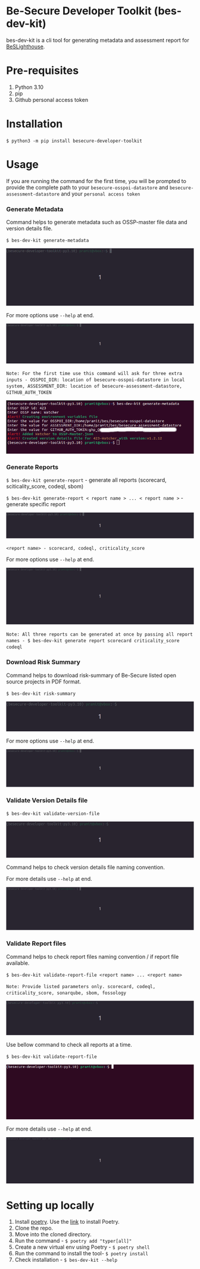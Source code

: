 # Be-Secure Developer Toolkit (bes-dev-kit)

bes-dev-kit is a cli tool for generating metadata and assessment report for [BeSLighthouse](https://github.com/Be-Secure/BeSLighthouse).

# Pre-requisites

1. Python 3.10
2. pip
3. Github personal access token

# Installation

`$ python3 -m pip install besecure-developer-toolkit`

# Usage

If you are running the command for the first time, you will be prompted to provide the complete path to your `besecure-osspoi-datastore` and `besecure-assessment-datastore` and your `personal access token`

### Generate Metadata

Command helps to generate metadata such as OSSP-master file data and version details file.

`$ bes-dev-kit generate-metadata`

![generate metadata](docs/generate-metadata.gif)

For more options use `--help` at end.

![metadata help](docs/generate-metadata--help.gif)

`Note: For the first time use this command will ask for three extra inputs - OSSPOI_DIR: location of besecure-osspoi-datastore in local system, ASSESSMENT_DIR: location of besecure-assessment-datastore, GITHUB_AUTH_TOKEN`

![metadata first time](docs/generate-metadata-first-time.jpg)

### Generate Reports

`$ bes-dev-kit generate-report` -  generate all reports (scorecard, sciticality_score, codeql, sbom)

`$ bes-dev-kit generate-report < report name > ... < report name >` - generate specific report

![generate report](docs/generate-report.gif)

`<report name> - scorecard, codeql, criticality_score`

For more options use `--help` at end.

![report help](docs/generate-report--help.gif)

`Note: All three reports can be generated at once by passing all report names - $ bes-dev-kit generate report scorecard criticality_score codeql`

### Download Risk Summary

Command helps to download risk-summary of Be-Secure listed open source projects in PDF format.

`$ bes-dev-kit risk-summary`

![risk_summary](docs/risk-summary.gif)

For more options use `--help` at end.

![risk_summary help](docs/risk-summary--help.gif)

### Validate Version Details file

`$ bes-dev-kit validate-version-file`

![validate version_file](docs/validate-version-file.gif)

Command helps to check version details file naming convention.

For more details use `--help` at end.

![validate version_file help](docs/validate-version-file--help.gif)

### Validate Report files

Command helps to check report files naming convention / if report file available.

`$ bes-dev-kit validate-report-file <report name> ... <report name>`

`Note: Provide listed parameters only. scorecard, codeql, criticality_score, sonarqube, sbom, fossology`

![validate report_file](docs/validate-report-file.gif)

Use bellow command to check all reports at a time.

`$ bes-dev-kit validate-report-file`

![validate report_file](docs/validate-report-file-all-report.gif)

For more details use `--help` at end.

![validate version_file help](docs/validate-report-file--help.gif)

# Setting up locally

1. Install [poetry](https://python-poetry.org/). Use the [link](https://python-poetry.org/docs/) to install Poetry.
2. Clone the repo.
3. Move into the cloned directory.
4. Run the command - `$ poetry add "typer[all]"`
5. Create a new virtual env using Poetry - `$ poetry shell`
6. Run the command to install the tool- `$ poetry install`
7. Check installation - `$ bes-dev-kit --help`


